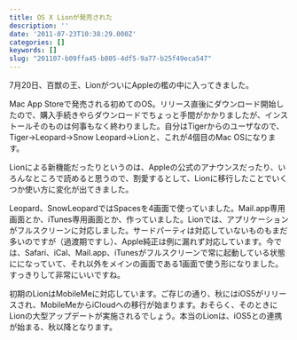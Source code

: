 ```yaml
---
title: OS X Lionが発売された
description: ''
date: '2011-07-23T10:38:29.000Z'
categories: []
keywords: []
slug: "201107-b09ffa45-b805-4df5-9a77-b25f49eca547"
---
```

7月20日、百獣の王、LionがついにAppleの檻の中に入ってきました。

Mac App Storeで発売される初めてのOS。リリース直後にダウンロード開始したので、購入手続きやらダウンロードでちょっと手間がかかりましたが、インストールそのものは何事もなく終わりました。自分はTigerからのユーザなので、Tiger→Leopard→Snow Leopard→Lionと、これが4個目のMac OSになります。

Lionによる新機能だったりというのは、Appleの公式のアナウンスだったり、いろんなところで読めると思うので、割愛するとして、Lionに移行したことでいくつか使い方に変化が出てきました。

Leopard、SnowLeopardではSpacesを4画面で使っていました。Mail.app専用画面とか、iTunes専用画面とか、作っていました。Lionでは、アプリケーションがフルスクリーンに対応しました。サードパーティは対応していないものもまだ多いのですが（過渡期ですし）、Apple純正は例に漏れず対応しています。今では、Safari、iCal、Mail.app、iTunesがフルスクリーンで常に起動している状態にになっていて、それ以外をメインの画面である1画面で使う形になりました。すっきりして非常にいいですね。

初期のLionはMobileMeに対応しています。ご存じの通り、秋にはiOS5がリリースされ、MobileMeからiCloudへの移行が始まります。おそらく、そのときにLionの大型アップデートが実施されるでしょう。本当のLionは、iOS5との連携が始まる、秋以降となります。